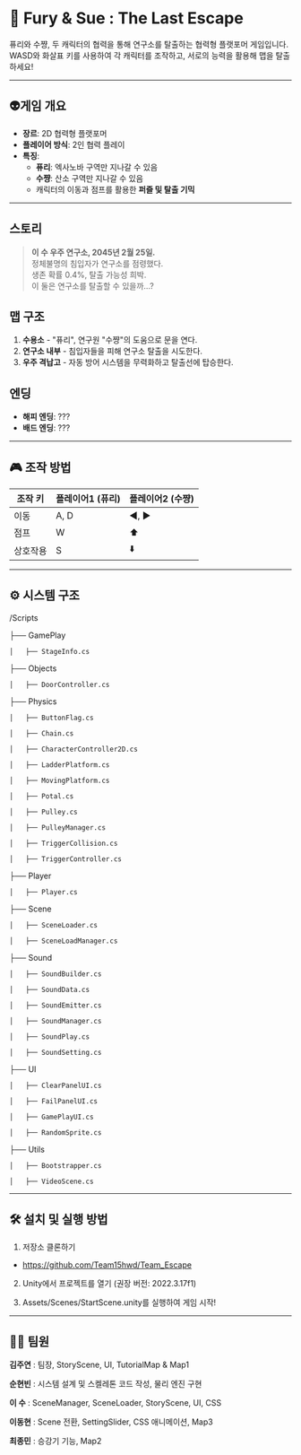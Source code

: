 # 🚀 Fury & Sue : The Last Escape

퓨리와 수쨩, 두 캐릭터의 협력을 통해 연구소를 탈출하는 협력형 플랫포머 게임입니다.  
WASD와 화살표 키를 사용하여 각 캐릭터를 조작하고, 서로의 능력을 활용해 맵을 탈출하세요!

---

## 👽**게임 개요**
- **장르**: 2D 협력형 플랫포머
- **플레이어 방식**: 2인 협력 플레이
- **특징**:
  - **퓨리**: 엑사노바 구역만 지나갈 수 있음
  - **수쨩**: 산소 구역만 지나갈 수 있음
  - 캐릭터의 이동과 점프를 활용한 **퍼즐 및 탈출 기믹**

---

## **스토리**
> **이 수 우주 연구소, 2045년 2월 25일.**  
> 정체불명의 침입자가 연구소를 점령했다.  
> 생존 확률 0.4%, 탈출 가능성 희박.  
> 이 둘은 연구소를 탈출할 수 있을까...?

## **맵 구조**
1. **수용소** - "퓨리", 연구원 "수쨩"의 도움으로 문을 연다.
2. **연구소 내부** - 침입자들을 피해 연구소 탈출을 시도한다.
3. **우주 격납고** - 자동 방어 시스템을 무력화하고 탈출선에 탑승한다.

## **엔딩**
- **해피 엔딩**: ???
- **배드 엔딩**: ???

---

## 🎮 **조작 방법**
| 조작 키 | 플레이어1 (퓨리) | 플레이어2 (수쨩) |
|---------|-----------------|-----------------|
| 이동 | A, D | ◀️, ▶️ |
| 점프 | W | ⬆️ |
| 상호작용 | S | ⬇️ |

---

## ⚙ **시스템 구조**
/Scripts

  ├── GamePlay
  
    │   ├── StageInfo.cs 
  
  ├── Objects
  
    │   ├── DoorController.cs
  
  ├── Physics
  
    │   ├── ButtonFlag.cs  

    │   ├── Chain.cs     
  
    │   ├── CharacterController2D.cs  
  
    │   ├── LadderPlatform.cs 
  
    │   ├── MovingPlatform.cs 
  
    │   ├── Potal.cs 
  
    │   ├── Pulley.cs  
  
    │   ├── PulleyManager.cs 
    
    │   ├── TriggerCollision.cs  
    
    │   ├── TriggerController.cs 
  
  ├── Player
  
    │   ├── Player.cs  
  
  ├── Scene
  
    │   ├── SceneLoader.cs  
  
    │   ├── SceneLoadManager.cs  
  
  ├── Sound
  
    │   ├── SoundBuilder.cs
  
    │   ├── SoundData.cs  
  
    │   ├── SoundEmitter.cs  
  
    │   ├── SoundManager.cs  
  
    │   ├── SoundPlay.cs  
  
    │   ├── SoundSetting.cs  
  
  ├── UI
  
    │   ├── ClearPanelUI.cs  
  
    │   ├── FailPanelUI.cs 
  
    │   ├── GamePlayUI.cs 
  
    │   ├── RandomSprite.cs  
  
  ├── Utils
  
    │   ├── Bootstrapper.cs  
  
    │   ├── VideoScene.cs

---
## 🛠️ **설치 및 실행 방법**

1. 저장소 클론하기

- https://github.com/Team15hwd/Team_Escape

2. Unity에서 프로젝트를 열기 (권장 버전: 2022.3.17f1)

3. Assets/Scenes/StartScene.unity를 실행하여 게임 시작!

---

## 🙋‍♀️ **팀원**
**김주연** : 팀장, StoryScene, UI, TutorialMap & Map1

**순현빈** : 시스템 설계 및 스켈레톤 코드 작성, 물리 엔진 구현

**이 수** : SceneManager, SceneLoader, StoryScene, UI, CSS

**이동현** : Scene 전환, SettingSlider, CSS 애니메이션, Map3

**최종민** : 승강기 기능, Map2
